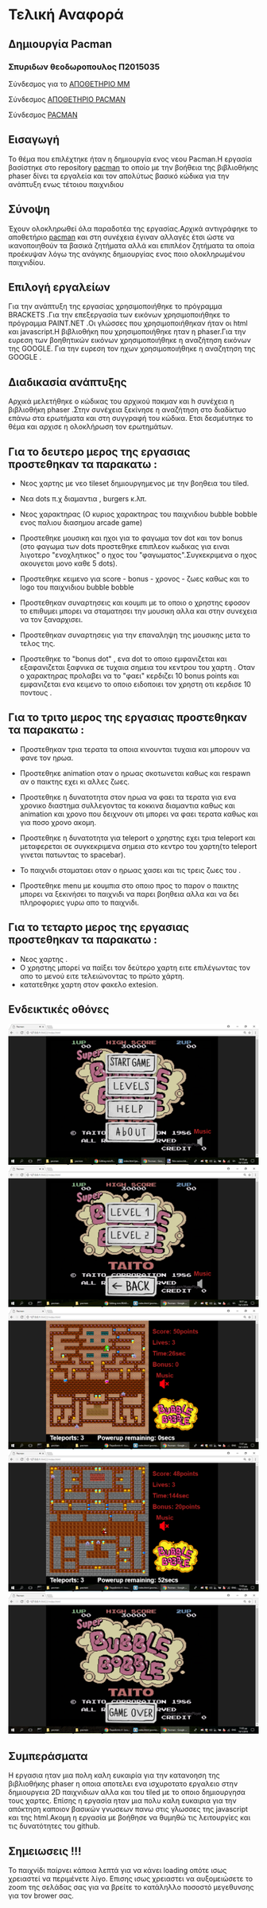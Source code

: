 # Τελική Αναφορά

## Δημιουργία Pacman

### Σπυριδων θεοδωροπουλος Π2015035

Σύνδεσμος για το [ΑΠΟΘΕΤΗΡΙΟ MM](https://github.com/p15theo2/mm)<br />

Σύνδεσμος [ΑΠΟΘΕΤΗΡΙΟ PACMAN](https://github.com/p15theo2/pacman)<br />

Σύνδεσμος [PACMAN](https://p15theo2.github.io/pacman/)<br />

## Eισαγωγή <br />
Το θέμα που επιλέχτηκε ήταν η δημιουργία ενος νεου Pacman.Η εργασία βασίστηκε στο repository [pacman](https://github.com/ioniodi/pacman) το οποίο με την βοήθεια της βιβλιοθήκης phaser δίνει τα εργαλεία και τον απολύτως βασικό κώδικα για την ανάπτυξη ενως τέτοιου παιχνιδιου <br />


## Σύνοψη <br />
Έχουν ολοκληρωθεί όλα παραδοτέα της εργασίας.Αρχικά αντιγράφηκε το αποθετήριο [pacman](https://github.com/ioniodi/pacman) και στη συνέχεια έγιναν αλλαγές έτσι ώστε να ικανοποιηθούν τα βασικά ζητήματα αλλά και επιπλέον ζητήματα τα οποία προέκυψαν λόγω της ανάγκης δημιουργίας ενος ποιο ολοκληρωμένου παιχνιδίου.<br />

## Επιλογή εργαλείων <br />
Για την ανάπτυξη της εργασίας χρησιμοποιήθηκε το πρόγραμμα BRACKETS .Για την επεξεργασία των εικόνων χρησιμοποιήθηκε το πρόγραμμα PAINT.NET .Οι γλώσσες που χρησιμοποιήθηκαν ήταν οι html και javascript.Η βιβλιοθήκη που χρησιμοποιήθηκε ηταν η phaser.Για την ευρεση των βοηθητικών εικόνων χρησιμοποιήθηκε η αναζήτηση εικόνων της GOOGLE. Για την ευρεση τον ηχων χρησιμοποιήθηκε η αναζητηση της GOOGLE .<br/>

## Διαδικασία ανάπτυξης <br />
Αρχικά μελετήθηκε ο κώδικας του αρχικού πακμαν και h συνέχεια η βιβλιοθήκη phaser .Στην συνέχεια ξεκίνησε η αναζήτηση στο διαδίκτυο επάνω στα ερωτήματα και στη συγγραφή του κώδικα. Ετσι δεσμέυτηκε το θέμα και αρχισε η ολοκλήρωση τον ερωτημάτων.<br />

## Για το δευτερο μερος της εργασιας προστεθηκαν τα παρακατω :<br />
- Νεος χαρτης με νεο tileset δημιουργημενος με την βοηθεια του tiled.

- Νεα dots π.χ διαμαντια , burgers κ.λπ.

- Νεος χαρακτηρας (Ο κυριος χαρακτηρας του παιχνιδιου bubble bobble ενος παλιου διασημου arcade game)

- Προστεθηκε μουσικη και ηχοι για το φαγωμα τον dot και τον bonus (στο φαγωμα των dots προστεθηκε επιπλεον κωδικας για ειναι λιγοτερο "ενοχλητικος" ο ηχος του "φαγωματος".Συγκεκριμενα ο ηχος ακουγεται μονο καθε 5 dots).

- Προστεθηκε κειμενο για score - bonus - χρονος - ζωες καθως και το logo του παιχνιδιου bubble bobble 

- Προστεθηκαν συναρτησεις και κουμπι με το οποιο ο χρηστης εφοσον το επιθυμει μπορει να σταματησει την μουσικη αλλα και στην συνεχεια να τον ξαναρχισει.

- Προστεθηκαν συναρτησεις για την επαναληψη της μουσικης μετα το τελος της.

- Προστεθηκε το "bonus dot" , ενα dot το οποιο εμφανιζεται και εξαφανιζεται ξαφνικα σε τυχαια σημεια του κεντρου του χαρτη . Οταν ο χαρακτηρας προλαβει να το "φαει" κερδιζει 10 bonus points και εμφανιζεται ενα κειμενο το οποιο ειδοποιει τον χρηστη οτι κερδισε 10 ποντους .

## Για το τριτο μερος της εργασιας προστεθηκαν τα παρακατω :<br />
 
- Προστεθηκαν τρια τερατα τα οποια κινουνται τυχαια και μπορουν να φανε τον ηρωα. 
  
- Προστεθηκε animation οταν ο ηρωας σκοτωνεται καθως και respawn αν ο παικτης εχει κι αλλες ζωες.

- Προστεθηκε η δυνατοτητα στον ηρωα να φαει τα τερατα για ενα χρονικο διαστημα συλλεγοντας τα κοκκινα διαμαντια καθως και animation και χρονο που δειχνουν οτι μπορει να φαει τερατα καθως και για ποσο χρονο ακομη. 

- Προστεθηκε η δυνατοτητα για teleport ο χρηστης εχει τρια teleport και μεταφερεται σε συγκεκριμενα σημεια στο κεντρο του χαρτη(το teleport γινεται πατωντας το spacebar).

- Το παιχνιδι σταματαει οταν ο ηρωας χασει και τις τρεις ζωες του .

- Προστεθηκε menu με κουμπια στο οποιο προς το παρον ο παικτης μπορει να ξεκινήσει το παιχνιδι να παρει βοηθεια αλλα και να δει πληροφοριες γυρω απο το παιχνιδι.

## Για το τεταρτο μερος της εργασιας προστεθηκαν τα παρακατω :<br />
- Νεος χαρτης .
- Ο χρηστης μπορεί να παίξει τον δεύτερο χαρτη ειτε επιλέγωντας τον απο το μενού ειτε τελειώνοντας το πρώτο χάρτη.
- κατατεθηκε χαρτη στον φακελο extesion.

## Ενδεικτικές οθόνες <br />

![ΜΕΝΟΥ](menu.bmp)
![ΕΠΙΠΕΔΑ](levels.bmp)
![Επιπεδο 2](level2.bmp)
![ΠΑΡΑΔΕΙΓΜΑ](powerup.bmp)
![Τελος παιχνιδιου](gameover.bmp)

## Συμπεράσματα <br />
H εργασια ηταν μια πολη καλη ευκαιρία για την κατανοηση της βιβλιοθήκης phaser η οποια αποτελει ενα ισχυροτατο εργαλειο στην δημιουργεια 2D παιχνιδιων αλλα και του tiled με το οποιο δημιουργησα τους χαρτες. Επίσης η εργασία ηταν μια πολυ καλη ευκαιρια για την απόκτηση καποιον βασικών γνωσεων πανω στις γλωσσες της javascript και της html.Ακομη η εργασία με βοήθησε να θυμηθώ τις λειτουργίες και τις δυνατότητες του github.

## Σημειωσεις !!! <br />
Το παιχνίδι παίρνει κάποια λεπτά για να κάνει loading οπότε ισως χρειαστεί να περιμένετε λίγο. Επισης ισως χρειαστει να αυξομειώσετε το zoom της σελάδας σας για να βρείτε το κατάληλλο ποσοστό μεγεθυνσης για τον brower σας.  




